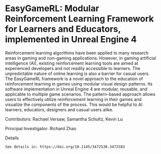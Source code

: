 # EasyGameRL: Modular Reinforcement Learning Framework for Learners and Educators, implemented in Unreal Engine 4

Reinforcement learning algorithms have been applied to many research areas in gaming and non-gaming applications. However, in gaming artificial intelligence (AI), existing reinforcement learning tools are aimed at experienced developers and not readily accessible to learners. The unpredictable nature of online learning is also a barrier for casual users. The EasyGameRL framework is a novel approach to the education of reinforcement learning in games using modular visual design patterns. Its software implementation in Unreal Engine 4 are modular, reusable, and applicable to multiple game scenarios. The pattern-based approach allows users to effectively utilize reinforcement learning in their games and visualize the components of the process. This would be helpful to AI learners, educators, designers and casual users alike.

Contributors: Rachael Versaw, Samantha Schultz, Kevin Lu

Principal Investigator: Richard Zhao

Details

	See details in: https://doi.org/10.1145/3472538.3472583

